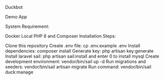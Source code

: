Duckbot

Demo App

System Requirement:

Docker
Local PHP 8 and Composer
Installation Steps:

Clone this repository
Create .env file: cp .env.example .env
Install dependencies: composer install
Generate key: php artisan key:generate
Install laravel sail: php artisan sail:install and enter 0 to install mysql
Create development environment: vendor/bin/sail up -d
Run migrations and seeders: vendor/bin/sail artisan migrate
Run command: vendor/bin/sail duck:manage

